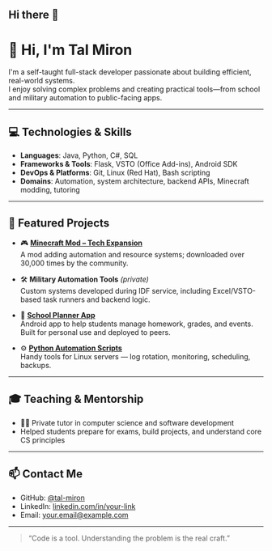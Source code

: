 ## Hi there 👋

<!--
**Tal-Miron/Tal-Miron** is a ✨ _special_ ✨ repository because its `README.md` (this file) appears on your GitHub profile.

Here are some ideas to get you started:

- 🔭 I’m currently working on ...
- 🌱 I’m currently learning ...
- 👯 I’m looking to collaborate on ...
- 🤔 I’m looking for help with ...
- 💬 Ask me about ...
- 📫 How to reach me: ...
- 😄 Pronouns: ...
- ⚡ Fun fact: ...
-->
# 👋 Hi, I'm Tal Miron

I'm a self-taught full-stack developer passionate about building efficient, real-world systems.  
I enjoy solving complex problems and creating practical tools—from school and military automation to public-facing apps.

---

## 💻 Technologies & Skills

- **Languages**: Java, Python, C#, SQL
- **Frameworks & Tools**: Flask, VSTO (Office Add-ins), Android SDK
- **DevOps & Platforms**: Git, Linux (Red Hat), Bash scripting
- **Domains**: Automation, system architecture, backend APIs, Minecraft modding, tutoring

---

## 🚀 Featured Projects

- 🎮 [**Minecraft Mod – Tech Expansion**](https://github.com/yourusername/tech-expansion)  
  A mod adding automation and resource systems; downloaded over 30,000 times by the community.

- 🛠️ **Military Automation Tools** *(private)*  
  Custom systems developed during IDF service, including Excel/VSTO-based task runners and backend logic.

- 📱 [**School Planner App**](https://github.com/yourusername/school-planner)  
  Android app to help students manage homework, grades, and events. Built for personal use and deployed to peers.

- ⚙️ [**Python Automation Scripts**](https://github.com/yourusername/sysmon-scripts)  
  Handy tools for Linux servers — log rotation, monitoring, scheduling, backups.

---

## 🎓 Teaching & Mentorship

- 👨‍🏫 Private tutor in computer science and software development
- Helped students prepare for exams, build projects, and understand core CS principles

---

## 📫 Contact Me

- GitHub: [@tal-miron](https://github.com/tal-miron)
- LinkedIn: [linkedin.com/in/your-link](https://linkedin.com/in/your-link)
- Email: your.email@example.com

---

> “Code is a tool. Understanding the problem is the real craft.”
